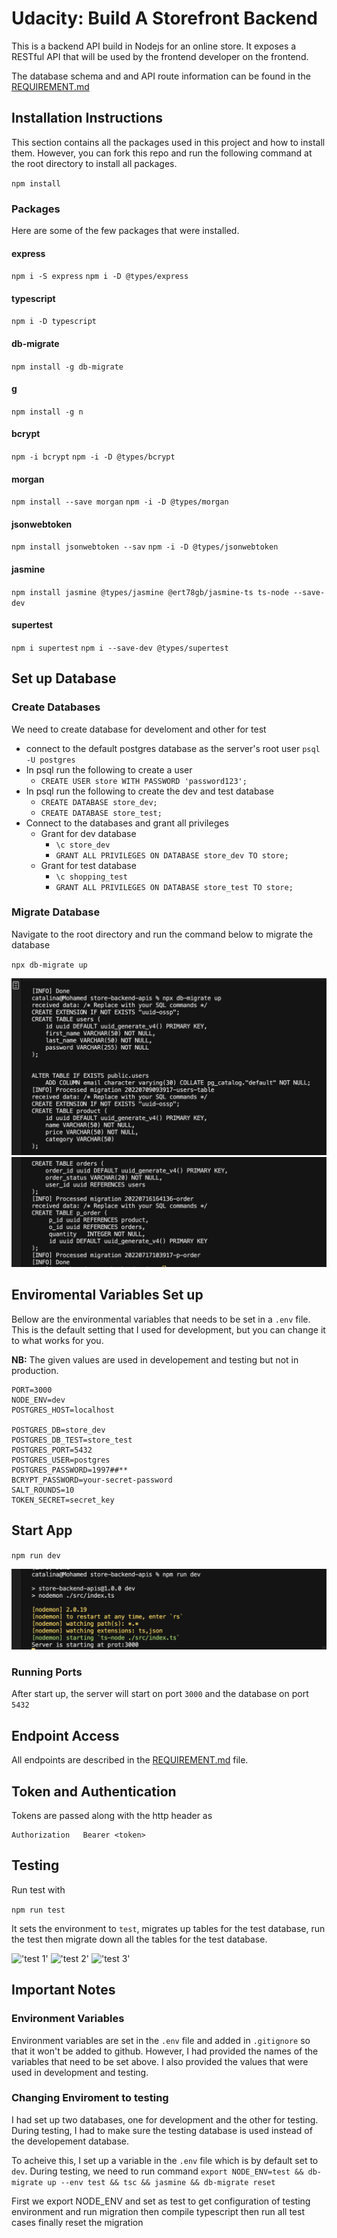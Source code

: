 # Udacity: Build A Storefront Backend

This is a backend API build in Nodejs for an online store. It exposes a RESTful API that will be used by the frontend developer on the frontend.

The database schema and and API route information can be found in the [REQUIREMENT.md](REQUIREMENTS.md)

## Installation Instructions

This section contains all the packages used in this project and how to install them. However, you can fork this repo and run the following command at the root directory to install all packages.

`npm install`

### Packages

Here are some of the few packages that were installed.

#### express

`npm i -S express`
`npm i -D @types/express`

#### typescript

`npm i -D typescript`

#### db-migrate

`npm install -g db-migrate`

#### g

`npm install -g n`

#### bcrypt

`npm -i bcrypt`
`npm -i -D @types/bcrypt`

#### morgan

`npm install --save morgan`
`npm -i -D @types/morgan`

#### jsonwebtoken

`npm install jsonwebtoken --sav`
`npm -i -D @types/jsonwebtoken`

#### jasmine

`npm install jasmine @types/jasmine @ert78gb/jasmine-ts ts-node --save-dev`

#### supertest

`npm i supertest`
`npm i --save-dev @types/supertest`

## Set up Database

### Create Databases

We need to create database for develoment and other for test

- connect to the default postgres database as the server's root user `psql -U postgres`
- In psql run the following to create a user
  - `CREATE USER store WITH PASSWORD 'password123';`
- In psql run the following to create the dev and test database
  - `CREATE DATABASE store_dev;`
  - `CREATE DATABASE store_test;`
- Connect to the databases and grant all privileges
  - Grant for dev database
    - `\c store_dev`
    - `GRANT ALL PRIVILEGES ON DATABASE store_dev TO store;`
  - Grant for test database
    - `\c shopping_test`
    - `GRANT ALL PRIVILEGES ON DATABASE store_test TO store;`

### Migrate Database

Navigate to the root directory and run the command below to migrate the database

`npx db-migrate up`

!['migrate database'](./docs/migrate_up.png)
!['migrate database'](./docs/migrate_up_tow.png)

## Enviromental Variables Set up

Bellow are the environmental variables that needs to be set in a `.env` file. This is the default setting that I used for development, but you can change it to what works for you.

**NB:** The given values are used in developement and testing but not in production.

```
PORT=3000
NODE_ENV=dev
POSTGRES_HOST=localhost

POSTGRES_DB=store_dev
POSTGRES_DB_TEST=store_test
POSTGRES_PORT=5432
POSTGRES_USER=postgres
POSTGRES_PASSWORD=1997##**
BCRYPT_PASSWORD=your-secret-password
SALT_ROUNDS=10
TOKEN_SECRET=secret_key
```

## Start App

`npm run dev`

!['start server'](./docs/start_dev.png)

### Running Ports

After start up, the server will start on port `3000` and the database on port `5432`

## Endpoint Access

All endpoints are described in the [REQUIREMENT.md](REQUIREMENTS.md) file.

## Token and Authentication

Tokens are passed along with the http header as

```
Authorization   Bearer <token>
```

## Testing

Run test with

`npm run test`

It sets the environment to `test`, migrates up tables for the test database, run the test then migrate down all the tables for the test database.

!['test 1'](docs/test1.png)
!['test 2'](docs/test2.png)
!['test 3'](docs/test3.png)

## Important Notes

### Environment Variables

Environment variables are set in the `.env` file and added in `.gitignore` so that it won't be added to github. However, I had provided the names of the variables that need to be set above. I also provided the values that were used in development and testing.

### Changing Enviroment to testing

I had set up two databases, one for development and the other for testing. During testing, I had to make sure the testing database is used instead of the developement database.

To acheive this, I set up a variable in the `.env` file which is by default set to `dev`. During testing, we need to run command `export NODE_ENV=test && db-migrate up --env test && tsc && jasmine && db-migrate reset`

First we export NODE_ENV and set as test to get configuration of testing environment and run migration then compile typescript then run all test cases finally reset the migration

